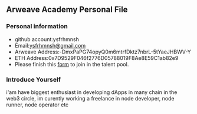 ## Arweave Academy Personal File

### Personal information
- github account:ysfrhmnsh
- Email:ysfrhmnsh@gmail.com
- Arweave Address:-DmxPaPG74opyQ0m6mtrfDktz7nbrL-5tYaeJHBWV-Y
- ETH Address:0x7D9529F046f2776D05788019F8Ae8E59C1ab82e9
- Please finish this [form](https://docs.google.com/forms/d/e/1FAIpQLSfWA5fIIcBgmRppm3jNz5vmf9Mai_QMVil-2pO4r7YKn_Zhtw/viewform?usp=sf_link) to join in the talent pool.

### Introduce Yourself
i'am have biggest enthusiast in developing dApps in many chain in the web3 circle, im curently working a freelance in node developer, node runner, node operator etc
